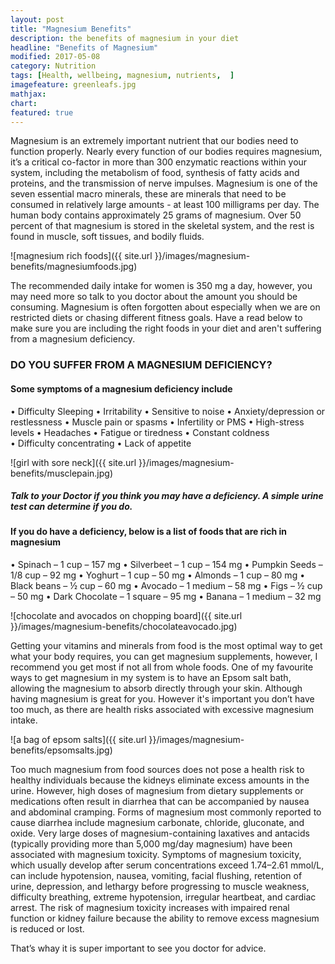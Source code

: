 ```yaml
---
layout: post
title: "Magnesium Benefits"
description: the benefits of magnesium in your diet 
headline: "Benefits of Magnesium"
modified: 2017-05-08
category: Nutrition
tags: [Health, wellbeing, magnesium, nutrients,  ]
imagefeature: greenleafs.jpg
mathjax: 
chart:
featured: true
---
```


<style>

	

		.post-template .notepad-post-content > div:not(.notepad-post-title) p:first-child {

			    font-size: 1rem;
		
		}

		.notepad-post-title h1{

        	color: #e51843!important;
    	}

</style>


Magnesium is an extremely important nutrient that our bodies need to function properly.
 Nearly every function of our bodies requires magnesium, it’s a critical co-factor in more than 300 enzymatic reactions within your system, including the metabolism of food, synthesis of fatty acids and proteins, and the transmission of nerve impulses.
Magnesium is one of the seven essential macro minerals, these are minerals that need to be consumed in relatively large amounts - at least 100 milligrams per day. The human body contains approximately 25 grams of magnesium. Over 50 percent of that magnesium is stored in the skeletal system, and the rest is found in muscle, soft tissues, and bodily fluids.


![magnesium rich foods]({{ site.url }}/images/magnesium-benefits/magnesiumfoods.jpg)


The recommended daily intake for women is 350 mg a day, however, you may need more so talk to you doctor about the amount you should be consuming. Magnesium is often forgotten about especially when we are on restricted diets or chasing different fitness goals.
Have a read below to make sure you are including the right foods in your diet and aren't suffering from a magnesium deficiency.


### DO YOU SUFFER FROM A MAGNESIUM DEFICIENCY?


#### Some symptoms of a magnesium deficiency include

•	Difficulty Sleeping
•	Irritability
•	Sensitive to noise
•	Anxiety/depression or restlessness
•	Muscle pain or spasms
•	Infertility or PMS 
•	High-stress levels
•	Headaches
•	Fatigue or tiredness
•	Constant coldness  
•	Difficulty concentrating
•	Lack of appetite

![girl with sore neck]({{ site.url }}/images/magnesium-benefits/musclepain.jpg)



##### Talk to your Doctor if you think you may have a deficiency. A simple urine test can determine if you do.

#### If you do have a deficiency, below is a list of foods that are rich in magnesium

•	Spinach – 1 cup – 157 mg
•	Silverbeet – 1 cup – 154 mg
•	Pumpkin Seeds –  1/8 cup – 92 mg
•	Yoghurt – 1 cup – 50 mg
•	Almonds – 1 cup – 80 mg
•	Black beans – ½ cup – 60 mg
•	Avocado – 1 medium – 58 mg
•	Figs – ½ cup – 50 mg
•	Dark Chocolate – 1 square – 95 mg
•	Banana – 1 medium – 32 mg

![chocolate and avocados on chopping board]({{ site.url }}/images/magnesium-benefits/chocolateavocado.jpg)


Getting your vitamins and minerals from food is the most optimal way to get what your body requires, you can get magnesium supplements, however, I recommend you get most if not all from whole foods. One of my favourite ways to get magnesium in my system is to have an Epsom salt bath, allowing the magnesium to absorb directly through your skin.
Although having magnesium is great for you. However it's important you don’t have too much, as there are health risks associated with excessive magnesium intake.


![a bag of epsom salts]({{ site.url }}/images/magnesium-benefits/epsomsalts.jpg)


Too much magnesium from food sources does not pose a health risk to healthy individuals because the kidneys eliminate excess amounts in the urine. However, high doses of magnesium from dietary supplements or medications often result in diarrhea that can be accompanied by nausea and abdominal cramping. Forms of magnesium most commonly reported to cause diarrhea include magnesium carbonate, chloride, gluconate, and oxide. 
Very large doses of magnesium-containing laxatives and antacids (typically providing more than 5,000 mg/day magnesium) have been associated with magnesium toxicity. Symptoms of magnesium toxicity, which usually develop after serum concentrations exceed 1.74–2.61 mmol/L, can include hypotension, nausea, vomiting, facial flushing, retention of urine, depression, and lethargy before progressing to muscle weakness, difficulty breathing, extreme hypotension, irregular heartbeat, and cardiac arrest. The risk of magnesium toxicity increases with impaired renal function or kidney failure because the ability to remove excess magnesium is reduced or lost. 

That’s whay it is super important to see you doctor for advice.

 









 







